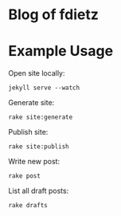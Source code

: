 # Blog of fdietz

# Example Usage

Open site locally:

    jekyll serve --watch

Generate site:

    rake site:generate

Publish site:

    rake site:publish

Write new post:

    rake post

List all draft posts:

    rake drafts

